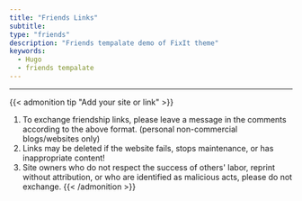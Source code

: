 ```yaml
---
title: "Friends Links"
subtitle: 
type: "friends"
description: "Friends tempalate demo of FixIt theme"
keywords: 
  - Hugo
  - friends tempalate
---
```


---

{{< admonition tip "Add your site or link" >}}
1. To exchange friendship links, please leave a message in the comments according to the above format. (personal non-commercial blogs/websites only)
2. Links may be deleted if the website fails, stops maintenance, or has inappropriate content!
3. Site owners who do not respect the success of others' labor, reprint without attribution, or who are identified as malicious acts, please do not exchange.
{{< /admonition >}}

